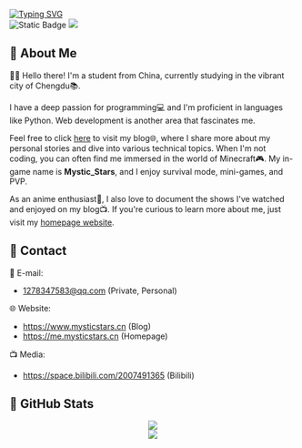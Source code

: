 [![Typing SVG](https://readme-typing-svg.demolab.com?font=Fira+Code&duration=1000&pause=1000&color=F7BE04&center=%E5%81%87&vCenter=%E5%81%87&multiline=true&repeat=%E7%9C%9F&random=%E5%81%87&width=435&height=80&lines=Hello+World;I+am+Mystic_Stars)](https://git.io/typing-svg)
<br>
![Static Badge](https://img.shields.io/badge/Mystic_Stars-GHS-yellow)
![](https://komarev.com/ghpvc/?username=Mystic-stars)


## 👋 About Me

🙋‍♂️ Hello there! I'm a student from China, currently studying in the vibrant city of Chengdu📚. 

I have a deep passion for programming💻 and I'm proficient in languages like Python. Web development is another area that fascinates me. 

Feel free to click [here](https://www.mysticstars.cn) to visit my blog🌐, where I share more about my personal stories and dive into various technical topics. When I'm not coding, you can often find me immersed in the world of Minecraft🎮. My in-game name is **Mystic_Stars**, and I enjoy survival mode, mini-games, and PVP. 

As an anime enthusiast🌸, I also love to document the shows I've watched and enjoyed on my blog📺. If you're curious to learn more about me, just visit my [homepage website](https://me.mysticstars.cn).

## 💬 Contact

📧 E-mail: 

  - 1278347583@qq.com (Private, Personal)

🌐 Website:

  - https://www.mysticstars.cn (Blog)
  - https://me.mysticstars.cn (Homepage)

📺 Media:

  - https://space.bilibili.com/2007491365 (Bilibili)
    </a>

## 🔢 GitHub Stats

<div align="center">
  <a href="https://github.com/Mystic-stars"><img src="https://readme.chuishen.xyz/api?username=Mystic-stars&rank_icon=percentile&count_private=true" /></a><br>
  <a href="https://github.com/Mystic-stars"><img src="https://readme.chuishen.xyz/api/top-langs/?username=Mystic-stars&count_private=true"></a>
</div>

<!-- 你啥时候想加了把这个注释去掉
## 🏆 GitHub Profile Trophy

<a href="https://github.com/Mystic-stars">
  <img width="900" src="https://github-profile-trophy.vercel.app/?username=Mystic-stars&column=10"/>
</a>
-->
